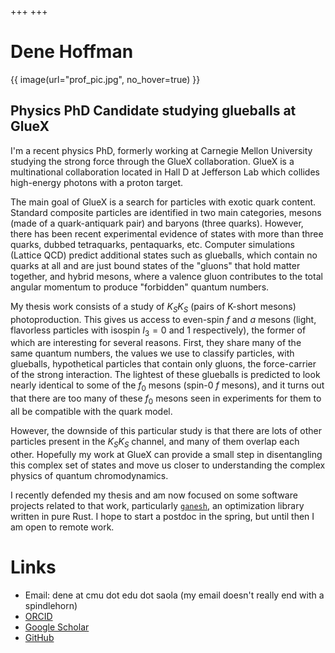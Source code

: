+++
+++

# Dene Hoffman

<aside>
  {{ image(url="prof_pic.jpg", no_hover=true) }}
</aside>

## Physics PhD Candidate studying glueballs at GlueX

I'm a recent physics PhD, formerly working at Carnegie Mellon University studying the strong force through the GlueX collaboration. GlueX is a multinational collaboration located in Hall D at Jefferson Lab which collides high-energy photons with a proton target.

The main goal of GlueX is a search for particles with exotic quark content. Standard composite particles are identified in two main categories, mesons (made of a quark-antiquark pair) and baryons (three quarks). However, there has been recent experimental evidence of states with more than three quarks, dubbed tetraquarks, pentaquarks, etc. Computer simulations (Lattice QCD) predict additional states such as glueballs, which contain no quarks at all and are just bound states of the "gluons" that hold matter together, and hybrid mesons, where a valence gluon contributes to the total angular momentum to produce "forbidden" quantum numbers.

My thesis work consists of a study of $K_SK_S$ (pairs of K-short mesons) photoproduction. This gives us access to even-spin $f$ and $a$ mesons (light, flavorless particles with isospin $I_3 = 0$ and $1$ respectively), the former of which are interesting for several reasons. First, they share many of the same quantum numbers, the values we use to classify particles, with glueballs, hypothetical particles that contain only gluons, the force-carrier of the strong interaction. The lightest of these glueballs is predicted to look nearly identical to some of the $f_0$ mesons (spin-$0$ $f$ mesons), and it turns out that there are too many of these $f_0$ mesons seen in experiments for them to all be compatible with the quark model.

However, the downside of this particular study is that there are lots of other particles present in the $K_SK_S$ channel, and many of them overlap each other. Hopefully my work at GlueX can provide a small step in disentangling this complex set of states and move us closer to understanding the complex physics of quantum chromodynamics.

I recently defended my thesis and am now focused on some software projects related to that work, particularly [`ganesh`](https://github.com/denehoffman/ganesh), an optimization library written in pure Rust. I hope to start a postdoc in the spring, but until then I am open to remote work.

# Links

* Email: dene at cmu dot edu dot saola (my email doesn't really end with a spindlehorn)
* [ORCID](https://orcid.org/0000-0002-8865-2286)
* [Google Scholar](https://scholar.google.com/citations?user=39-XmFUAAAAJ)
* [GitHub](https://github.com/denehoffman)
